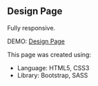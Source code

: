 ## Design Page

Fully responsive.

DEMO: [Design Page](https://nikolamitic95.github.io/Design/) 

This page was created using:
* Language: HTML5, CSS3
* Library: Bootstrap, SASS
